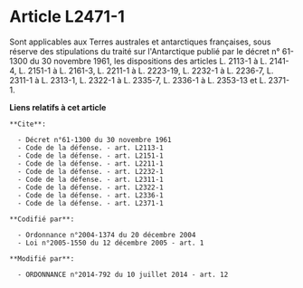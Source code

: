 # Article L2471-1

Sont applicables aux Terres australes et antarctiques françaises, sous réserve des stipulations du traité sur l'Antarctique
publié par le décret n° 61-1300 du 30 novembre 1961, les dispositions des articles L. 2113-1 à L. 2141-4, L. 2151-1 à L.
2161-3, L. 2211-1 à L. 2223-19, 
L. 2232-1 à L. 2236-7, L. 2311-1 à L. 2313-1, L. 2322-1 à L. 2335-7, L. 2336-1 à L. 2353-13 et L. 2371-1.

**Liens relatifs à cet article**

	**Cite**:

	  - Décret n°61-1300 du 30 novembre 1961
	  - Code de la défense. - art. L2113-1
	  - Code de la défense. - art. L2151-1
	  - Code de la défense. - art. L2211-1
	  - Code de la défense. - art. L2232-1
	  - Code de la défense. - art. L2311-1
	  - Code de la défense. - art. L2322-1
	  - Code de la défense. - art. L2336-1
	  - Code de la défense. - art. L2371-1

	**Codifié par**:

	  - Ordonnance n°2004-1374 du 20 décembre 2004
	  - Loi n°2005-1550 du 12 décembre 2005 - art. 1

	**Modifié par**:

	  - ORDONNANCE n°2014-792 du 10 juillet 2014 - art. 12
